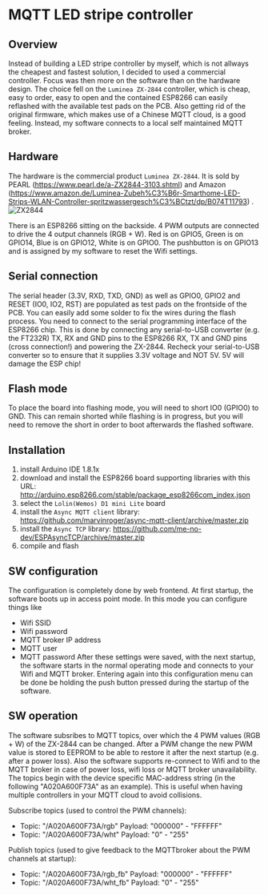 # MQTT LED stripe controller
## Overview
Instead of building a LED stripe controller by myself, which is not allways the cheapest and fastest solution, I decided to used a commercial controller. Focus was then more on the software than on the hardware design. The choice fell on the `Luminea ZX-2844` controller, which is cheap, easy to order, easy to open and the contained ESP8266 can easily reflashed with the available test pads on the PCB. Also getting rid of the original firmware, which makes use of a Chinese MQTT cloud, is a good feeling. Instead, my software connects to a local self maintained MQTT broker.

## Hardware
The hardware is the commercial product `Luminea ZX-2844`. It is sold by PEARL (https://www.pearl.de/a-ZX2844-3103.shtml) and Amazon (https://www.amazon.de/Luminea-Zubeh%C3%B6r-Smarthome-LED-Strips-WLAN-Controller-spritzwassergesch%C3%BCtzt/dp/B074T11793) .
![ZX2844](/hardware/ZX2844.png)

There is an ESP8266 sitting on the backside. 4 PWM outputs are connected to drive the 4 output channels (RGB + W). Red is on GPIO5, Green is on GPIO14, Blue is on GPIO12, White is on GPIO0. The pushbutton is on GPIO13 and is assigned by my software to reset the Wifi settings.

## Serial connection
The serial header (3.3V, RXD, TXD, GND) as well as GPIO0, GPIO2 and RESET (IO0, IO2, RST) are populated as test pads on the frontside of the PCB. You can easily add some solder to fix the wires during the flash process. You need to connect to the serial programming interface of the ESP8266 chip. This is done by connecting any serial-to-USB converter (e.g. the FT232R) TX, RX and GND pins to the ESP8266 RX, TX and GND pins (cross connection!) and powering the ZX-2844. Recheck your serial-to-USB converter so to ensure that it supplies 3.3V voltage and NOT 5V. 5V will damage the ESP chip!

## Flash mode
To place the board into flashing mode, you will need to short IO0 (GPIO0) to GND. This can remain shorted while flashing is in progress, but you will need to remove the short in order to boot afterwards the flashed software.

## Installation
1. install Arduino IDE 1.8.1x
2. download and install the ESP8266 board supporting libraries with this URL: http://arduino.esp8266.com/stable/package_esp8266com_index.json
3. select the `Lolin(Wemos) D1 mini Lite` board
4. install the `Async MQTT client` library: https://github.com/marvinroger/async-mqtt-client/archive/master.zip
5. install the `Async TCP` library: https://github.com/me-no-dev/ESPAsyncTCP/archive/master.zip
6. compile and flash

## SW configuration
The configuration is completely done by web frontend. At first startup, the software boots up in access point mode. In this mode you can configure things like
* Wifi SSID
* Wifi password
* MQTT broker IP address
* MQTT user
* MQTT password
After these settings were saved, with the next startup, the software starts in the normal operating mode and connects to your Wifi and MQTT broker. Entering again into this configuration menu can be done be holding the push button pressed during the startup of the software.

## SW operation
The software subsribes to MQTT topics, over which the 4 PWM values (RGB + W) of the ZX-2844 can be changed. After a PWM change the new PWM value is stored to EEPROM to be able to restore it after the next startup (e.g. after a power loss). Also the software supports re-connect to Wifi and to the MQTT broker in case of power loss, wifi loss or MQTT broker unavailability. The topics begin with the device specific MAC-address string (in the following "A020A600F73A" as an example). This is useful when having multiple controllers in your MQTT cloud to avoid collisions.

Subscribe topics (used to control the PWM channels):
* Topic: "/A020A600F73A/rgb"   Payload: "000000" - "FFFFFF"
* Topic: "/A020A600F73A/wht"   Payload: "0" - "255"

Publish topics (used to give feedback to the MQTTbroker about the PWM channels at startup):
* Topic: "/A020A600F73A/rgb_fb"   Payload: "000000" - "FFFFFF"
* Topic: "/A020A600F73A/wht_fb"   Payload: "0" - "255"

